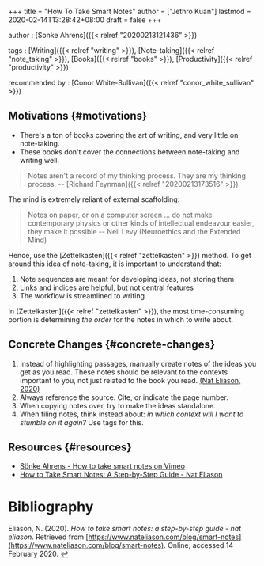 +++
title = "How To Take Smart Notes"
author = ["Jethro Kuan"]
lastmod = 2020-02-14T13:28:42+08:00
draft = false
+++

author
: [Sonke Ahrens]({{< relref "20200213121436" >}})

tags
: [Writing]({{< relref "writing" >}}), [Note-taking]({{< relref "note_taking" >}}), [Books]({{< relref "books" >}}), [Productivity]({{< relref "productivity" >}})

recommended by
: [Conor White-Sullivan]({{< relref "conor_white_sullivan" >}})


## Motivations {#motivations}

-   There's a ton of books covering the art of writing, and very little
    on note-taking.
-   These books don't cover the connections between note-taking and
    writing well.

> Notes aren't a record of my thinking process. They are my thinking
> process. -- [Richard Feynman]({{< relref "20200213173516" >}})

The mind is extremely reliant of external scaffolding:

> Notes on paper, or on a computer screen ... do not make contemporary
> physics or other kinds of intellectual endeavour easier, they make it
> possible -- Neil Levy (Neuroethics and the Extended Mind)

Hence, use the [Zettelkasten]({{< relref "zettelkasten" >}}) method. To get around this idea of
note-taking, it is important to understand that:

1.  Note sequences are meant for developing ideas, not storing them
2.  Links and indices  are helpful, but not central features
3.  The workflow is streamlined to writing

In [Zettelkasten]({{< relref "zettelkasten" >}}), the most time-consuming portion is determining _the
order_ for the notes in which to write about.


## Concrete Changes {#concrete-changes}

1.  Instead of highlighting passages, manually create notes of the
    ideas you get as you read. These notes should be relevant to the
    contexts important to you, not just related to the book you read.
    <a id="bc302d5dd07e04119ae17c22121835a9" href="#nateliason_how_take_smart_notes">(Nat Eliason, 2020)</a>
2.  Always reference the source. Cite, or indicate the page number.
3.  When copying notes over, try to make the ideas standalone.
4.  When filing notes, think instead about: _in which context will I
    want to stumble on it again?_ Use tags for this.


## Resources {#resources}

-   [Sönke Ahrens - How to take smart notes on Vimeo](https://vimeo.com/275530205)
-   [How to Take Smart Notes: A Step-by-Step Guide - Nat Eliason](https://www.nateliason.com/blog/smart-notes)

# Bibliography
<a id="nateliason_how_take_smart_notes" target="_blank">Eliason, N. (2020). *How to take smart notes: a step-by-step guide - nat eliason*. Retrieved from [https://www.nateliason.com/blog/smart-notes](https://www.nateliason.com/blog/smart-notes). Online; accessed 14 February 2020.</a> [↩](#bc302d5dd07e04119ae17c22121835a9)
